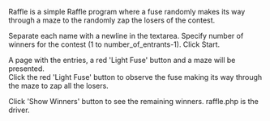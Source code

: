 Raffle is a simple Raffle program where a fuse randomly makes its way through a maze to the randomly zap the losers of the contest.

Separate each name with a newline in the textarea.  Specify number of winners for the contest (1 to number_of_entrants-1).  Click Start.

A page with the entries, a red 'Light Fuse' button and a maze will be presented.  
Click the red 'Light Fuse' button to observe the fuse making its way through the maze to zap all the losers.

Click 'Show Winners' button to see the remaining winners.
raffle.php is the driver.  
